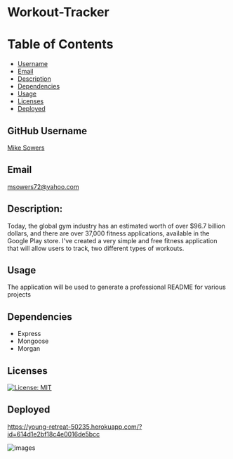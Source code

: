 # Workout-Tracker

# Table of Contents
- [Username](#username)
- [Email](#emial)
- [Description](#description)
- [Dependencies](#dependencies)
- [Usage](#usage)
- [Licenses](#licenses)
- [Deployed](#deployed)


## GitHub Username
[Mike Sowers](https://github.com/msowers72)

## Email
<msowers72@yahoo.com>

## Description:
Today, the global gym industry has an estimated worth of over $96.7 billion dollars, 
and there are over 37,000 fitness applications, available in the Google Play store.
I've created a very simple and free fitness application that will allow users to track,
two different types of workouts. 

## Usage
The application will be used to generate a professional README for various projects

## Dependencies
* Express
* Mongoose
* Morgan
   

## Licenses 
[![License: MIT](https://img.shields.io/badge/License-MIT-yellow.svg)](https://opensource.org/licenses/MIT)
<!-- ![Tux, the Linux mascot](https://img.shields.io/badge/License-MIT-green) -->
  
 ## Deployed
 [](https://young-retreat-50235.herokuapp.com/?id=614d1e2bf18c4e0016de5bcc)
 
 https://young-retreat-50235.herokuapp.com/?id=614d1e2bf18c4e0016de5bcc

 ![images](https://user-images.githubusercontent.com/80433477/126913769-34b01e97-fe0f-466d-be29-42b9a8bdb5cc.jpg) 